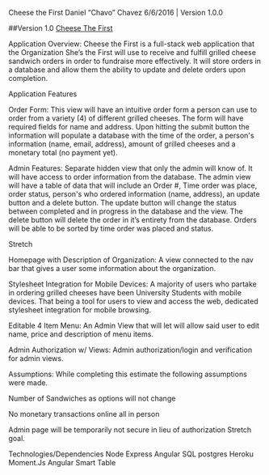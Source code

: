 Cheese the First
Daniel “Chavo” Chavez
6/6/2016 | Version 1.0.0

##Version 1.0
[Cheese The First](http://cheese-the-first.herokuapp.com/#/home)

Application Overview:
Cheese the First is a full-stack web application that the Organization She’s the First will use to receive and fulfill grilled cheese sandwich orders in order to fundraise more effectively. It will store orders in a database and allow them the ability to update and delete orders upon completion.

Application Features

Order Form:
This view will have an intuitive order form a person can use to order from a variety (4) of different grilled cheeses. The form will have required fields for name and address. Upon hitting the submit button the information will populate a database with the time of the order, a person's information (name, email, address), amount of grilled cheeses and a monetary total (no payment yet).

Admin Features:
Separate hidden view that only the admin will know of. It will have access to order information from the database. The admin view will have a table of data that will include an Order #, Time order was place, order status, person's who ordered information (name, address), an update button and a delete button. The update button will change the status between completed and in progress in the database and the view. The delete button will delete the order in it’s entirety from the database. Orders will be able to be sorted by time order was placed and status.

Stretch

Homepage with Description of Organization:
A view connected to the nav bar that gives a user some information about the organization.

Stylesheet Integration for Mobile Devices:
A majority of users who partake in ordering grilled cheeses have been University Students with mobile devices. That being a tool for users to view and access the web, dedicated stylesheet integration for mobile browsing.

Editable 4 Item Menu:
An Admin View that will let  will allow said user to edit name, price and description of menu items.

Admin Authorization w/ Views:
Admin authorization/login and verification for admin views.

Assumptions:
While completing this estimate the following assumptions were made.

Number of Sandwiches as options will not change

No monetary transactions online all in person

Admin page will be temporarily not secure in lieu of authorization Stretch goal.

Technologies/Dependencies
Node
Express
Angular
SQL
postgres
Heroku
Moment.Js
Angular Smart Table

